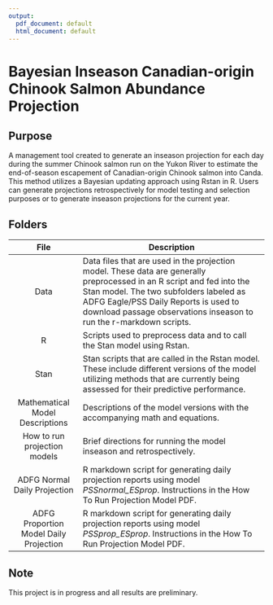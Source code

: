 ```yaml
---
output:
  pdf_document: default
  html_document: default
---
```

# Bayesian Inseason Canadian-origin Chinook Salmon Abundance Projection
## Purpose
A management tool created to generate an inseason projection for each day during the summer Chinook salmon run on the Yukon River to estimate the end-of-season escapement of Canadian-origin Chinook salmon into Canda. This method utilizes a Bayesian updating approach using Rstan in R. Users can generate projections retrospectively for model testing and selection purposes or to generate inseason projections for the current year.
## Folders
|File|Description|
|:---:|---|
|Data|Data files that are used in the projection model. These data are generally preprocessed in an R script and fed into the Stan model. The two subfolders labeled as ADFG Eagle/PSS Daily Reports is used to download passage observations inseason to run the r-markdown scripts.|
|R|Scripts used to preprocess data and to call the Stan model using Rstan. |
|Stan| Stan scripts that are called in the Rstan model. These include different versions of the model utilizing methods that are currently being assessed for their predictive performance.|
|Mathematical Model Descriptions| Descriptions of the model versions with the accompanying math and equations.|
|How to run projection models| Brief directions for running the model inseason and retrospectively.|
|ADFG Normal Daily Projection| R markdown script for generating daily projection reports using model *PSSnormal_ESprop*. Instructions in the How To Run Projection Model PDF.|
|ADFG Proportion Model Daily Projection| R markdown script for generating daily projection reports using model *PSSprop_ESprop*. Instructions in the How To Run Projection Model PDF.|
## Note
This project is in progress and all results are preliminary.
